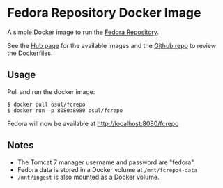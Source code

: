 Fedora Repository Docker Image
==============================

A simple Docker image to run the [Fedora Repository][1].

See the [Hub page][2] for the available images and the [Github repo][3] to
review the Dockerfiles.

Usage
-----

Pull and run the docker image:

    $ docker pull osul/fcrepo
    $ docker run -p 8080:8080 osul/fcrepo

Fedora will now be available at [http://localhost:8080/fcrepo](http://localhost:8080/fcrepo)

Notes
-----

  * The Tomcat 7 manager username and password are "fedora"
  * Fedora data is stored in a Docker volume at `/mnt/fcrepo4-data`
  * `/mnt/ingest` is also mounted as a Docker volume.


[1]: http://fedorarepository.org
[2]: https://hub.docker.com/r/osul/fcrepo
[3]: https://github.com/osulibraries/fcrepo-docker
